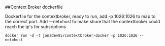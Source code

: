 ##Context Broker dockerfile

Dockerfile for the contextbroker, ready to run, add -p 1026:1026 to map to the correct port. Add --net=host to make shure that the contextbroker could reach the ip's for subsriptions

```docker run -d -t jonadev95/contextbroker-docker -p 1026:1026 --net=host ``` 
